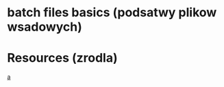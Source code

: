 # batch files basics (podsatwy plikow wsadowych)




# Resources (zrodla)
[a](https://www.youtube.com/watch?v=kZN4xmEGcnM&list=PLFgIWXDBRJ5AzTgwJMvafOOlbMnEScJmL&index=5)
